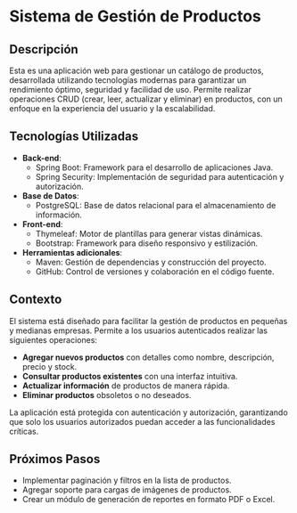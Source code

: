 # Sistema de Gestión de Productos

## Descripción
Esta es una aplicación web para gestionar un catálogo de productos, desarrollada utilizando tecnologías modernas para garantizar un rendimiento óptimo, seguridad y facilidad de uso. Permite realizar operaciones CRUD (crear, leer, actualizar y eliminar) en productos, con un enfoque en la experiencia del usuario y la escalabilidad.

## Tecnologías Utilizadas
- **Back-end**:
  - Spring Boot: Framework para el desarrollo de aplicaciones Java.
  - Spring Security: Implementación de seguridad para autenticación y autorización.
- **Base de Datos**:
  - PostgreSQL: Base de datos relacional para el almacenamiento de información.
- **Front-end**:
  - Thymeleaf: Motor de plantillas para generar vistas dinámicas.
  - Bootstrap: Framework para diseño responsivo y estilización.
- **Herramientas adicionales**:
  - Maven: Gestión de dependencias y construcción del proyecto.
  - GitHub: Control de versiones y colaboración en el código fuente.

## Contexto
El sistema está diseñado para facilitar la gestión de productos en pequeñas y medianas empresas. Permite a los usuarios autenticados realizar las siguientes operaciones:
- **Agregar nuevos productos** con detalles como nombre, descripción, precio y stock.
- **Consultar productos existentes** con una interfaz intuitiva.
- **Actualizar información** de productos de manera rápida.
- **Eliminar productos** obsoletos o no deseados.

La aplicación está protegida con autenticación y autorización, garantizando que solo los usuarios autorizados puedan acceder a las funcionalidades críticas.

## Próximos Pasos
- Implementar paginación y filtros en la lista de productos.
- Agregar soporte para cargas de imágenes de productos.
- Crear un módulo de generación de reportes en formato PDF o Excel.
